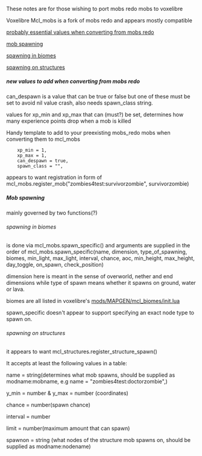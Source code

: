 These notes are for those wishing to port mobs redo mobs to voxelibre 

Voxelibre Mcl_mobs is a fork of mobs redo and appears mostly compatible 





[probably essential values when converting from mobs redo](#new-values-to-add-when-converting-from-mobs-redo) 


[mob spawning](#mob_spawning)

[spawning in biomes](#spawning-in-biomes)
   
   
   [spawning on structures](#spawning-on-structures)

<h5>new values to add when converting from mobs redo</h5>

can_despawn is a value that can be true or false but one of these must be set to avoid nil value crash, also needs spawn_class string.

values for xp_min and xp_max that can (must?) be set, determines how many experience points drop when a mob is killed

Handy template to add to your preexisting mobs_redo mobs when converting them to mcl_mobs 

        xp_min = 1,
        xp_max = 1,
        can_despawn = true,
        spawn_class = "",



appears to want registration in form of mcl_mobs.register_mob("zombies4test:survivorzombie", survivorzombie)

<h5>Mob spawning</h5>

mainly governed by two functions(?)


<h6>spawning in biomes</h6> is done via mcl_mobs.spawn_specific() and arguments are supplied in the order of mcl_mobs.spawn_specific(name, dimension, type_of_spawning, biomes, min_light, max_light, interval, chance, aoc, min_height, max_height, day_toggle, on_spawn, check_position)

dimension here is meant in the sense of overworld, nether and end dimensions while type of spawn means whether it spawns on ground, water or lava.

biomes are all listed in voxelibre's [mods/MAPGEN/mcl_biomes/init.lua](https://git.minetest.land/VoxeLibre/VoxeLibre/src/branch/master/mods/MAPGEN/mcl_biomes/init.lua)

spawn_specific doesn't appear to support specifying an exact node type to spawn on.


<h6>spawning on structures</h6> it appears to want  mcl_structures.register_structure_spawn()

It accepts at least the following values in a table:

name = string(determines what mob spawns, should be supplied as modname:mobname, e.g name = "zombies4test:doctorzombie",)

y_min = number & y_max = number  (coordinates)
	
 chance = number(spawn chance)
	
 interval = number 
	
 limit = number(maximum amount that can spawn)
	
 spawnon = string (what nodes of the structure mob spawns on, should be supplied as modname:nodename)








